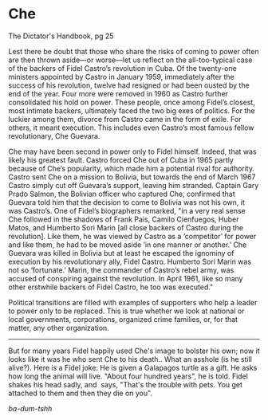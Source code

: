 # Che

The Dictator's Handbook, pg 25

Lest there be doubt that those who share the risks of coming to power
often are then thrown aside—or worse—let us reflect on the
all-too-typical case of the backers of Fidel Castro’s revolution in
Cuba. Of the twenty-one ministers appointed by Castro in January 1959,
immediately after the success of his revolution, twelve had resigned
or had been ousted by the end of the year. Four more were removed in
1960 as Castro further consolidated his hold on power. These people,
once among Fidel’s closest, most intimate backers, ultimately faced
the two big exes of politics. For the luckier among them, divorce from
Castro came in the form of exile. For others, it meant execution. This
includes even Castro’s most famous fellow revolutionary, Che Guevara.

Che may have been second in power only to Fidel himself. Indeed, that
was likely his greatest fault. Castro forced Che out of Cuba in 1965
partly because of Che’s popularity, which made him a potential rival
for authority. Castro sent Che on a mission to Bolivia, but towards
the end of March 1967 Castro simply cut off Guevara’s support, leaving
him stranded. Captain Gary Prado Salmon, the Bolivian officer who
captured Che, confirmed that Guevara told him that the decision to
come to Bolivia was not his own, it was Castro’s. One of Fidel’s
biographers remarked, "in a very real sense Che followed in the
shadows of Frank Pais, Camilo Cienfuegos, Huber Matos, and Humberto
Sori Marin [all close backers of Castro during the revolution]. Like
them, he was viewed by Castro as a ‘competitor’ for power and like
them, he had to be moved aside ‘in one manner or another.’ Che Guevara
was killed in Bolivia but at least he escaped the ignominy of
execution by his revolutionary ally, Fidel Castro. Humberto Sori Marin
was not so ‘fortunate.’ Marin, the commander of Castro’s rebel army,
was accused of conspiring against the revolution. In April 1961, like
so many other erstwhile backers of Fidel Castro, he too was executed."

Political transitions are filled with examples of supporters who help
a leader to power only to be replaced. This is true whether we look at
national or local governments, corporations, organized crime families,
or, for that matter, any other organization.

---

But for many years Fidel happily used Che's image to bolster his own;
now it looks like it was he who sent Che to his death.. What an
asshole (is he still alive?). Here is a Fidel joke: He is given a
Galapagos turtle as a gift. He asks how long the animal will
live. "About four hundred years", he is told. Fidel shakes his head
sadly, and  says, "That's the trouble with pets. You get attached to
them and then they die on you".

*ba-dum-tshh*













